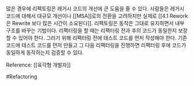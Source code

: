 많은 경우에 리펙토링은 레거시 코드의 개선에 큰 도움을 줄 수 있다. 사람들은 레거시 코드에 대해서 대규모 개선이나 [[MSA]]로의 전환을 고려하지만 실제로 [[4.1 Rework은 Rewrite 보다 많은 시간이 소요된다]]. 
리펙토링은 동작은 그대로 유지하면서 내부 구조를 바꾸는 기법이다. 리팩터링을 할 때는 리팩터링 전과 후의 코드가 동일한지 보장할 수 있어야 한다. 그러기 위해 리팩터링 전에 테스트 코드를 먼저 작성해야 한다. 기존 코드에 테스트 코드를 먼저 만들고 그 다음 리팩터링을 진행하면 리팩터링 후에 코드가 동일하게 동작하는지 검증할 수 있다.

Reference: [[육각형 개발자]]

#Refactoring                           